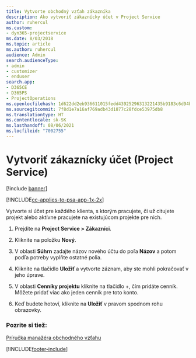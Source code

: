 ```yaml
---
title: Vytvorte obchodný vzťah zákazníka
description: Ako vytvoriť zákaznícky účet v Project Service
author: ruhercul
ms.custom:
- dyn365-projectservice
ms.date: 8/03/2018
ms.topic: article
ms.author: ruhercul
audience: Admin
search.audienceType:
- admin
- customizer
- enduser
search.app:
- D365CE
- D365PS
- ProjectOperations
ms.openlocfilehash: 1d622dd2eb936611015fedd43925296313221435b9183c6d94bc6e6538518770
ms.sourcegitcommit: 7f8d1e7a16af769adb43d1877c28fdce53975db8
ms.translationtype: HT
ms.contentlocale: sk-SK
ms.lasthandoff: 08/06/2021
ms.locfileid: "7002755"
---
```

# <a name="create-a-customer-account-project-service"></a>Vytvoriť zákaznícky účet (Project Service)

[!include [banner](../includes/psa-now-project-operations.md)]

[!INCLUDE[cc-applies-to-psa-app-1x-2x](../includes/cc-applies-to-psa-app-1x-2x.md)]

Vytvorte si účet pre každého klienta, s ktorým pracujete, či už citujete projekt alebo aktívne pracujete na existujúcom projekte pre nich.  
  
1.  Prejdite na **Project Service > Zákazníci**.  
  
2.  Kliknite na položku **Nový**.  
  
3.  V oblasti **Súhrn** zadajte názov nového účtu do poľa **Názov** a potom podľa potreby vyplňte ostatné polia.  
  
4.  Kliknite na tlačidlo **Uložiť** a vytvorte záznam, aby ste mohli pokračovať v jeho úprave.  
  
5.  V oblasti **Cenníky projektu** kliknite na tlačidlo +, čím pridáte cenník. Môžete pridať viac ako jeden cenník pre toto konto.  
  
6.  Keď budete hotoví, kliknite na **Uložiť** v pravom spodnom rohu obrazovky.  
  
### <a name="see-also"></a>Pozrite si tiež:  
 [Príručka manažéra obchodného vzťahu](../psa/account-manager-guide.md)


[!INCLUDE[footer-include](../includes/footer-banner.md)]